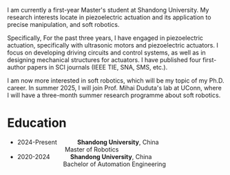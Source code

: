 
I am currently a first-year Master's student at Shandong University. My research interests locate in piezoelectric actuation and its application to precise manipulation, and soft robotics. 

Specifically, For the past three years, I have engaged in piezoelectric actuation, specifically with ultrasonic motors and piezoelectric actuators. I focus on developing driving circuits and control systems, as well as in designing mechanical structures for actuators. I have published four first-author papers in SCI journals (IEEE TIE, SNA, SMS, etc.).

I am now more interested in soft robotics, which will be my topic of my Ph.D. career. In summer 2025, I will join Prof. Mihai Duduta's lab at UConn, where I will have a three-month summer research programme about soft robotics.

Education
======
- 2024-Present   &nbsp; &nbsp; &nbsp; &nbsp; &nbsp;&nbsp;          <b>Shandong University</b>, China\
      &nbsp; &nbsp; &nbsp; &nbsp; &nbsp; &nbsp; &nbsp; &nbsp;&nbsp; &nbsp; &nbsp; &nbsp; &nbsp; &nbsp;&nbsp;                     Master of Robotics
- 2020-2024       &nbsp; &nbsp; &nbsp; &nbsp; &nbsp;&nbsp;         <b>Shandong University</b>, China \
      &nbsp; &nbsp; &nbsp;&nbsp; &nbsp; &nbsp; &nbsp; &nbsp;&nbsp; &nbsp; &nbsp; &nbsp; &nbsp; &nbsp;&nbsp;                     Bachelor of Automation Engineering
